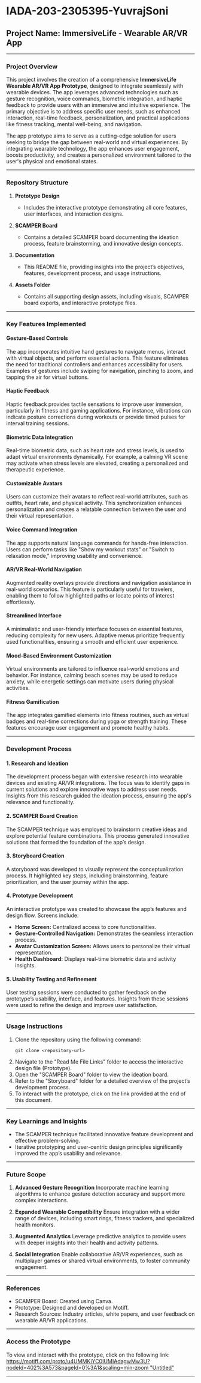 # IADA-203-2305395-YuvrajSoni


## **Project Name:** ImmersiveLife - Wearable AR/VR App 

---

### **Project Overview**
This project involves the creation of a comprehensive **ImmersiveLife Wearable AR/VR App Prototype**, designed to integrate seamlessly with wearable devices. The app leverages advanced technologies such as gesture recognition, voice commands, biometric integration, and haptic feedback to provide users with an immersive and intuitive experience. The primary objective is to address specific user needs, such as enhanced interaction, real-time feedback, personalization, and practical applications like fitness tracking, mental well-being, and navigation.

The app prototype aims to serve as a cutting-edge solution for users seeking to bridge the gap between real-world and virtual experiences. By integrating wearable technology, the app enhances user engagement, boosts productivity, and creates a personalized environment tailored to the user's physical and emotional states.

---

### **Repository Structure**

1. **Prototype Design**
   - Includes the interactive prototype demonstrating all core features, user interfaces, and interaction designs.
   
2. **SCAMPER Board**
   - Contains a detailed SCAMPER board documenting the ideation process, feature brainstorming, and innovative design concepts.

3. **Documentation**
   - This README file, providing insights into the project’s objectives, features, development process, and usage instructions.

4. **Assets Folder**
   - Contains all supporting design assets, including visuals, SCAMPER board exports, and interactive prototype files.

---

### **Key Features Implemented**

#### **Gesture-Based Controls**
The app incorporates intuitive hand gestures to navigate menus, interact with virtual objects, and perform essential actions. This feature eliminates the need for traditional controllers and enhances accessibility for users. Examples of gestures include swiping for navigation, pinching to zoom, and tapping the air for virtual buttons.

#### **Haptic Feedback**
Haptic feedback provides tactile sensations to improve user immersion, particularly in fitness and gaming applications. For instance, vibrations can indicate posture corrections during workouts or provide timed pulses for interval training sessions.

#### **Biometric Data Integration**
Real-time biometric data, such as heart rate and stress levels, is used to adapt virtual environments dynamically. For example, a calming VR scene may activate when stress levels are elevated, creating a personalized and therapeutic experience.

#### **Customizable Avatars**
Users can customize their avatars to reflect real-world attributes, such as outfits, heart rate, and physical activity. This synchronization enhances personalization and creates a relatable connection between the user and their virtual representation.

#### **Voice Command Integration**
The app supports natural language commands for hands-free interaction. Users can perform tasks like "Show my workout stats" or "Switch to relaxation mode," improving usability and convenience.

#### **AR/VR Real-World Navigation**
Augmented reality overlays provide directions and navigation assistance in real-world scenarios. This feature is particularly useful for travelers, enabling them to follow highlighted paths or locate points of interest effortlessly.

#### **Streamlined Interface**
A minimalistic and user-friendly interface focuses on essential features, reducing complexity for new users. Adaptive menus prioritize frequently used functionalities, ensuring a smooth and efficient user experience.

#### **Mood-Based Environment Customization**
Virtual environments are tailored to influence real-world emotions and behavior. For instance, calming beach scenes may be used to reduce anxiety, while energetic settings can motivate users during physical activities.

#### **Fitness Gamification**
The app integrates gamified elements into fitness routines, such as virtual badges and real-time corrections during yoga or strength training. These features encourage user engagement and promote healthy habits.

---

### **Development Process**

#### **1. Research and Ideation**
The development process began with extensive research into wearable devices and existing AR/VR integrations. The focus was to identify gaps in current solutions and explore innovative ways to address user needs. Insights from this research guided the ideation process, ensuring the app's relevance and functionality.

#### **2. SCAMPER Board Creation**
The SCAMPER technique was employed to brainstorm creative ideas and explore potential feature combinations. This process generated innovative solutions that formed the foundation of the app’s design.

#### **3. Storyboard Creation**
A storyboard was developed to visually represent the conceptualization process. It highlighted key steps, including brainstorming, feature prioritization, and the user journey within the app.

#### **4. Prototype Development**
An interactive prototype was created to showcase the app’s features and design flow. Screens include:
  - **Home Screen:** Centralized access to core functionalities.
  - **Gesture-Controlled Navigation:** Demonstrates the seamless interaction process.
  - **Avatar Customization Screen:** Allows users to personalize their virtual representation.
  - **Health Dashboard:** Displays real-time biometric data and activity insights.

#### **5. Usability Testing and Refinement**
User testing sessions were conducted to gather feedback on the prototype’s usability, interface, and features. Insights from these sessions were used to refine the design and improve user satisfaction.

---

### **Usage Instructions**

1. Clone the repository using the following command:
   ```
   git clone <repository-url>
   ```
2. Navigate to the "Read Me File Links" folder to access the interactive design file (Prototype).
3. Open the "SCAMPER Board" folder to view the ideation board.
4. Refer to the "Storyboard" folder for a detailed overview of the project’s development process.
5. To interact with the prototype, click on the link provided at the end of this document.

---

### **Key Learnings and Insights**
- The SCAMPER technique facilitated innovative feature development and effective problem-solving.
- Iterative prototyping and user-centric design principles significantly improved the app’s usability and relevance.

---

### **Future Scope**

1. **Advanced Gesture Recognition**
Incorporate machine learning algorithms to enhance gesture detection accuracy and support more complex interactions.

2. **Expanded Wearable Compatibility**
Ensure integration with a wider range of devices, including smart rings, fitness trackers, and specialized health monitors.

3. **Augmented Analytics**
Leverage predictive analytics to provide users with deeper insights into their health and activity patterns.

4. **Social Integration**
Enable collaborative AR/VR experiences, such as multiplayer games or shared virtual environments, to foster community engagement.

---

### **References**
- SCAMPER Board: Created using Canva.
- Prototype: Designed and developed on Motiff.
- Research Sources: Industry articles, white papers, and user feedback on wearable AR/VR applications.

---

### **Access the Prototype**
To view and interact with the prototype, click on the following link:
[https://motiff.com/proto/u4UMMKiYC0IUMIAdagwMw3U?nodeId=402%3A573&pageId=0%3A1&scaling=min-zoom "Untitled"](#)

---



